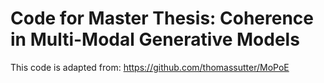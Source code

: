 # Code for Master Thesis: Coherence in Multi-Modal Generative Models

This code is adapted from: https://github.com/thomassutter/MoPoE



